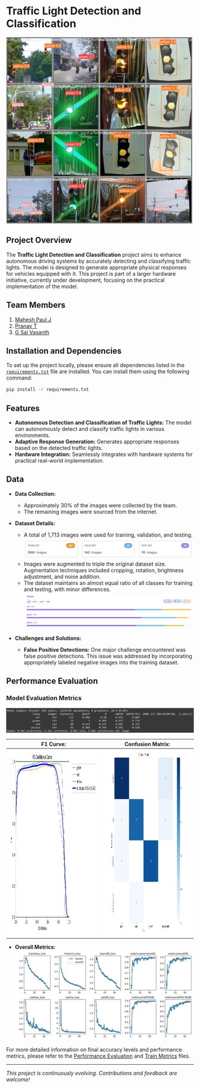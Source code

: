 # Traffic Light Detection and Classification
<img src="train-metrics/val_batch1_pred.jpg" alt="Traffic Light Detection" height="500"/>

## Project Overview

The **Traffic Light Detection and Classification** project aims to enhance autonomous driving systems by accurately detecting and classifying traffic lights. The model is designed to generate appropriate physical responses for vehicles equipped with it. This project is part of a larger hardware initiative, currently under development, focusing on the practical implementation of the model.

## Team Members

1. [Mahesh Paul J](https://github.com/CityIsBetter)
2. [Pranav T](https://github.com/Pranav0518)
3. [G Sai Vasanth](https://github.com/saivasanthg)

## Installation and Dependencies

To set up the project locally, please ensure all dependencies listed in the [`requirements.txt`](./requirements.txt) file are installed. You can install them using the following command:

```bash
pip install -r requirements.txt
```

## Features

- **Autonomous Detection and Classification of Traffic Lights:** The model can autonomously detect and classify traffic lights in various environments.
- **Adaptive Response Generation:** Generates appropriate responses based on the detected traffic lights.
- **Hardware Integration:** Seamlessly integrates with hardware systems for practical real-world implementation.

## Data

- **Data Collection:** 
  - Approximately 30% of the images were collected by the team.
  - The remaining images were sourced from the internet.
  
- **Dataset Details:**
  - A total of 1,713 images were used for training, validation, and testing.   <img src="train-metrics/dataset-split.png" alt="Dataset Split"  />
  - Images were augmented to triple the original dataset size. Augmentation techniques included cropping, rotation, brightness adjustment, and noise addition.
  - The dataset maintains an almost equal ratio of all classes for training and testing, with minor differences.  <img src="train-metrics/class-split.png" alt="Class Split"  />

- **Challenges and Solutions:**
  - **False Positive Detections:** One major challenge encountered was false positive detections. This issue was addressed by incorporating appropriately labeled negative images into the training dataset.

## Performance Evaluation

### Model Evaluation Metrics
<img src="performance-insights/v9 - 64 epochs.png" alt="mAP" />

 | **F1 Curve:** | **Confusion Matrix:** |
 | --- | --- |
 | <img src="train-metrics/F1_curve.png" alt="F1 Curve" height="500" /> | <img src="train-metrics/confusion_matrix.png" alt="Confusion Matrix" height="500" /> |

- **Overall Metrics:** <img src="train-metrics/results.png" alt="Overall Metrics" />

For more detailed information on final accuracy levels and performance metrics, please refer to the [Performance Evaluation](./performance-insights) and [Train Metrics](./train-metrics) files.

---

*This project is continuously evolving. Contributions and feedback are welcome!*

